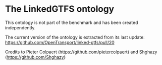 # The LinkedGTFS ontology

This ontology is not part of the benchmark and has been created independently.

The current version of the ontology is extracted from its last update: https://github.com/OpenTransport/linked-gtfs/pull/20 

Credits to Pieter Colpaert (https://github.com/pietercolpaert) and Shghazy (https://github.com/Shghazy)